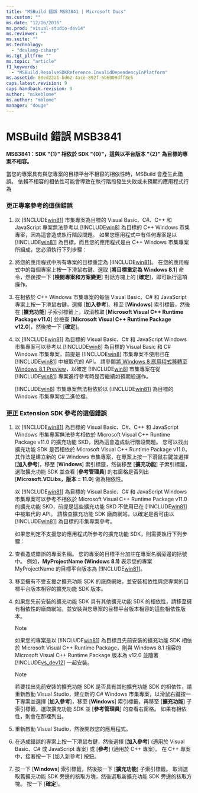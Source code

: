 ```yaml
---
title: "MSBuild 錯誤 MSB3841 | Microsoft Docs"
ms.custom: ""
ms.date: "12/16/2016"
ms.prod: "visual-studio-dev14"
ms.reviewer: ""
ms.suite: ""
ms.technology: 
  - "devlang-csharp"
ms.tgt_pltfrm: ""
ms.topic: "article"
f1_keywords: 
  - "MSBuild.ResolveSDKReference.InvalidDependencyInPlatform"
ms.assetid: 80ed22a1-bd62-4ace-892f-6b6009dff8e5
caps.latest.revision: 9
caps.handback.revision: 9
author: "mikeblome"
ms.author: "mblome"
manager: "douge"
---
```

# MSBuild 錯誤 MSB3841
**MSB3841：SDK "{1}" 相依於 SDK "{0}"，這與以平台版本 "{2}" 為目標的專案不相容。**  
  
 當您的專案具有與您專案的目標平台不相容的相依性時，MSBuild 會產生此錯誤。  依賴不相容的相依性可能會導致在執行階段發生失敗或未預期的應用程式行為  
  
### 更正專案參考的這個錯誤  
  
1.  以 [!INCLUDE[win81](../debugger/includes/win81_md.md)] 市集專案為目標的 Visual Basic、C\#、C\+\+ 和 JavaScript 專案無法參考以 [!INCLUDE[win8](../debugger/includes/win8_md.md)] 為目標的 C\+\+ Windows 市集專案，因為這會造成執行階段問題。  如果您應用程式中有任何專案是以 [!INCLUDE[win81](../debugger/includes/win81_md.md)] 為目標，而且您的應用程式是由 C\+\+ Windows 市集專案所組成，您必須執行下列步驟：  
  
2.  將您的應用程式中所有專案的目標重定為 [!INCLUDE[win81](../debugger/includes/win81_md.md)]。  在您的應用程式中的每個專案上按一下滑鼠右鍵、選取 \[**將目標重定為 Windows 8.1**\] 命令，然後按一下 \[**檢閱專案和方案變更**\] 對話方塊上的 \[**確定**\]，即可執行這項操作。  
  
3.  在相依於 C\+\+ Windows 市集專案的每個 Visual Basic、C\# 和 JavaScript 專案上按一下滑鼠右鍵，選擇 \[**加入參考**\]、移至 \[**Windows**\] 索引標籤，然後在 \[**擴充功能**\] 子索引標籤上，取消核取 \[**Microsoft Visual C\+\+ Runtime Package v11.0**\] 並檢查 \[**Microsoft Visual C\+\+ Runtime Package v12.0**\]，然後按一下 \[**確定**\]。  
  
4.  以 [!INCLUDE[win81](../debugger/includes/win81_md.md)] 為目標的 Visual Basic、C\# 和 JavaScript Windows 市集專案可以參考以 [!INCLUDE[win8](../debugger/includes/win8_md.md)] 為目標的 Visual Basic 和 C\# Windows 市集專案，前提是 [!INCLUDE[win8](../debugger/includes/win8_md.md)] 市集專案不使用已在 [!INCLUDE[win81](../debugger/includes/win81_md.md)] 中被取代的 API。  請參閱[將 Windows 8 應用程式移轉至 Windows 8.1 Preview](http://msdn.microsoft.com/library/windows/apps/dn263113.aspx)，以確定 [!INCLUDE[win8](../debugger/includes/win8_md.md)] 市集專案在從 [!INCLUDE[win81](../debugger/includes/win81_md.md)] 專案進行參考時是否繼續如預期般運作。  
  
     [!INCLUDE[win8](../debugger/includes/win8_md.md)] 市集專案無法相依於以 [!INCLUDE[win81](../debugger/includes/win81_md.md)] 為目標的 Windows 市集專案或二進位檔。  
  
### 更正 Extension SDK 參考的這個錯誤  
  
1.  以 [!INCLUDE[win81](../debugger/includes/win81_md.md)] 為目標的 Visual Basic、C\#、C\+\+ 和 JavaScript Windows 市集專案無法參考相依於 Microsoft Visual C\+\+ Runtime Package v11.0 的擴充功能 SKD，因為這會造成執行階段問題。  您可以找出擴充功能 SDK 是否相依於 Microsoft Visual C\+\+ Runtime Package v11.0，其作法是建立新的 C\# Windows 市集專案，在專案上按一下滑鼠右鍵並選擇 \[**加入參考**\]，移至 \[**Windows**\] 索引標籤，然後移至 \[**擴充功能**\] 子索引標籤，選取擴充功能 SDK 並查看 \[**參考管理員**\] 的右窗格是否列出 \[**Microsoft.VCLibs，版本 \= 11.0**\] 做為相依性。  
  
     以 [!INCLUDE[win81](../debugger/includes/win81_md.md)] 為目標的 Visual Basic、C\# 和 JavaScript Windows 市集專案可以參考不相依於 Microsoft Visual C\+\+ Runtime Package v11.0 的擴充功能 SKD，前提是這些擴充功能 SKD 不使用已在 [!INCLUDE[win81](../debugger/includes/win81_md.md)] 中被取代的 API。  請檢查擴充功能 SDK 廠商網站，以確定是否可由以 [!INCLUDE[win81](../debugger/includes/win81_md.md)] 為目標的市集專案參考。  
  
     如果您判定不支援您的應用程式所參考的擴充功能 SDK，則需要執行下列步驟：  
  
2.  查看造成錯誤的專案名稱。  您的專案的目標平台加註在專案名稱旁邊的括號中。  例如，**MyProjectName \(Windows 8.1\)** 表示您的專案 MyProjectName 的目標平台版本為 [!INCLUDE[win81](../debugger/includes/win81_md.md)]。  
  
3.  移至擁有不受支援之擴充功能 SDK 的廠商網站，並安裝相依性與您專案的目標平台版本相容的擴充功能 SDK 版本。  
  
4.  如果您先前安裝的擴充功能 SDK 具有其他擴充功能 SDK 的相依性，請移至擁有相依性的廠商網站，並安裝與您專案的目標平台版本相容的這些相依性版本。  
  
    > [!NOTE]
    >  如果您的專案是以 [!INCLUDE[win81](../debugger/includes/win81_md.md)] 為目標且先前安裝的擴充功能 SDK 相依於 Microsoft Visual C\+\+ Runtime Package，則與 Windows 8.1 相容的 Microsoft Visual C\+\+ Runtime Package 版本為 v12.0 並隨著 [!INCLUDE[vs_dev12](../data-tools/includes/vs_dev12_md.md)] 一起安裝。  
  
    > [!NOTE]
    >  若要找出先前安裝的擴充功能 SDK 是否具有其他擴充功能 SDK 的相依性，請重新啟動 Visual Studio，建立新的 C\# Windows 市集專案，以滑鼠右鍵按一下專案並選擇 \[**加入參考**\]，移至 \[**Windows**\] 索引標籤，再移至 \[**擴充功能**\] 子索引標籤，選取擴充功能 SDK 並 \[**參考管理員**\] 的查看右窗格。  如果有相依性，則會在那裡列出。  
  
5.  重新啟動 Visual Studio，然後開啟您的應用程式。  
  
6.  在造成錯誤的專案上按一下滑鼠右鍵，然後選擇 \[**加入參考**\] \(適用於 Visual Basic、C\# 或 JavaScript 專案\) 或 \[**參考**\] \(適用於 C\+\+ 專案\)。  在 C\+\+ 專案中，接著按一下 \[加入新參考\] 按鈕。  
  
7.  按一下 \[**Windows**\] 索引標籤，然後按一下 \[**擴充功能**\] 子索引標籤。  取消選取舊擴充功能 SDK 旁邊的核取方塊，然後選取新擴充功能 SDK 旁邊的核取方塊。  按一下 \[**確定**\]。